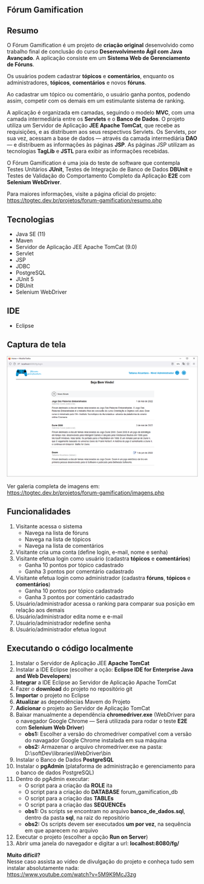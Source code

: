 ## Fórum Gamification

## Resumo
O Fórum Gamification é um projeto de **criação original** desenvolvido como trabalho final de conclusão do curso **Desenvolvimento Ágil com Java Avançado**. A aplicação consiste em um **Sistema Web de Gerenciamento de Fóruns**.

Os usuários podem cadastrar **tópicos** e **comentários**, enquanto os administradores, **tópicos**, **comentários** e novos **fóruns**.

Ao cadastrar um tópico ou comentário, o usuário ganha pontos, podendo assim, competir com os demais em um estimulante sistema de ranking.

A aplicação é organizada em camadas, seguindo o modelo **MVC**, com uma camada intermediária entre os **Servlets** e o **Banco de Dados**. O projeto utiliza um Servidor de Aplicação **JEE Apache TomCat**, que recebe as requisições, e as distribuem aos seus respectivos Servlets. Os Servlets, por sua vez, acessam a base de dados — através da camada intermediária **DAO** — e distribuem as informações às páginas **JSP**. As páginas JSP utilizam as tecnologias **TagLib** e **JSTL** para exibir as informações recebidas.

O Fórum Gamification é uma joia do teste de software que contempla Testes Unitários **JUnit**, Testes de Integração de Banco de Dados **DBUnit** e Testes de Validação do Comportamento Completo da Aplicação **E2E** com **Selenium WebDriver**. <br>

Para maiores informações, visite a página oficial do projeto: <br>
<https://togtec.dev.br/projetos/forum-gamification/resumo.php>

## Tecnologias
  * Java SE (11)
  * Maven
  * Servidor de Aplicação JEE Apache TomCat (9.0) 
  * Servlet
  * JSP
  * JDBC
  * PostgreSQL
  * JUnit 5
  * DBUnit
  * Selenium WebDriver
  
## IDE  
  * Eclipse

## Captura de tela
<p align="center">
  <img src="doc/img/img-004-home-Tatiana-Alcantara.png" alt="Home usuário Tatiana Alcantara">
</p>

Ver galeria completa de imagens em: <br>
<https://togtec.dev.br/projetos/forum-gamification/imagens.php>

## Funcionalidades
1. Visitante acessa o sistema
    - Navega na lista de fóruns
    - Navega na lista de tópicos
    - Navega na lista de comentários
2. Visitante cria uma conta (define login, e-mail, nome e senha)    
3. Visitante efetua login como usuário (cadastra **tópicos** e **comentários**)
    - Ganha 10 pontos por tópico cadastrado
    - Ganha 3 pontos por comentário cadastrado
4. Visitante efetua login como administrador (cadastra **fóruns**, **tópicos** e **comentários**)
    - Ganha 10 pontos por tópico cadastrado
    - Ganha 3 pontos por comentário cadastrado
5. Usuário/administrador acessa o ranking para comparar sua posição em relação aos demais
6. Usuário/administrador edita nome e e-mail
7. Usuário/administrador redefine senha
8. Usuário/administrador efetua logout

## Executando o código localmente
1. Instalar o Servidor de Aplicação JEE **Apache TomCat**
2. Instalar a IDE Eclipse (escolher a oção: **Eclipse IDE for Enterprise Java and Web Developers**)
3. **Integrar** a IDE Eclipse ao Servidor de Aplicação Apache TomCat
4. Fazer o **download** do projeto no repositório git
5. **Importar** o projeto no Eclipse
6. **Atualizar** as dependências Mavem do Projeto
7. **Adicionar** o projeto ao Servidor de Aplicação TomCat
9. Baixar manualmente a dependência **chromedriver.exe** (WebDriver para o navegador Google Chrome — Será utilizada para rodar o teste **E2E** com **Selenium Web Driver**)
    - **obs1:** Escolher a versão do chromedriver compatível com a versão do navagador Google Chrome instalada em sua máquina
    - **obs2:** Armazenar o arquivo chromedriver.exe na pasta: D:\softDev\libraries\WebDriver\bin
10. Instalar o Banco de Dados **PostgreSQL**
11. Instalar o **pgAdmin** (plataforma de administração e gerenciamento para o banco de dados PostgreSQL)
12. Dentro do pgAdmin executar:
    - O script para a criação da **ROLE** ita
    - O script para a criação do **DATABASE** forum_gamification_db
    - O script para a criação das **TABLEs**
    - O script para a criação das **SEQUENCEs**
    - **obs1:** Os scripts se encontram no arquivo **banco_de_dados.sql**, dentro da pasta **sql**, na raiz do repositório
    - **obs2:** Os scripts devem ser executados **um por vez**, na sequência em que aparecem no arquivo   
13. Executar o projeto (escolher a opção **Run on Server**)
14. Abrir uma janela do navegador e digitar a url: **localhost:8080/fg/**

**Muito difícil?**<br>
Nesse caso assista ao vídeo de divulgação do projeto e conheça tudo sem instalar absolutamente nada: <br>
<https://www.youtube.com/watch?v=5M9K9McJ3zg>
